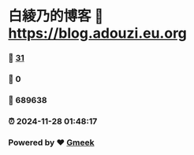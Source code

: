 # 白綾乃的博客 :link: https://blog.adouzi.eu.org 
### :page_facing_up: [31](https://blog.adouzi.eu.org/tag.html) 
### :speech_balloon: 0 
### :hibiscus: 689638 
### :alarm_clock: 2024-11-28 01:48:17 
### Powered by :heart: [Gmeek](https://github.com/Meekdai/Gmeek)
